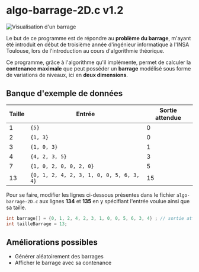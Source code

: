 
# algo-barrage-2D.c v1.2


![Visualisation d'un barrage](https://i.ibb.co/PrHYm8q/barrage.png)


Le but de ce programme est de répondre au **problème du barrage**, m'ayant été introduit en début de troisième année d'ingénieur informatique à l'INSA Toulouse, lors de l'introduction au cours d'algorithmie théorique.

Ce programme, grâce à l'algorithme qu'il implémente, permet de calculer la **contenance maximale** que peut posséder un **barrage** modélisé sous forme de variations de niveaux, ici en **deux dimensions**.

## Banque d'exemple de données

|Taille          |Entrée                                       |Sortie attendue  |
|----------------|---------------------------------------------|-----------------|
|1               |`{5}`                                        |0                |
|2               |`{1, 3}`                                     |0                |
|3               |`{1, 0, 3}`                                  |1                |
|4               |`{4, 2, 3, 5}`                               |3                |
|7               |`{1, 0, 2, 0, 0, 2, 0}`                      |5                |
|13              |`{0, 1, 2, 4, 2, 3, 1, 0, 0, 5, 6, 3, 4}`    |15               |

Pour se faire, modifier les lignes ci-dessous présentes dans le fichier `algo-barrage-2D.c` aux lignes **134** et **135** en y spécifiant l'entrée voulue ainsi que sa taille.

```c
int barrage[] = {0, 1, 2, 4, 2, 3, 1, 0, 0, 5, 6, 3, 4} ; // sortie attendue : 15
int tailleBarrage = 13;
``` 

## Améliorations possibles

- Générer aléatoirement des barrages
- Afficher le barrage avec sa contenance